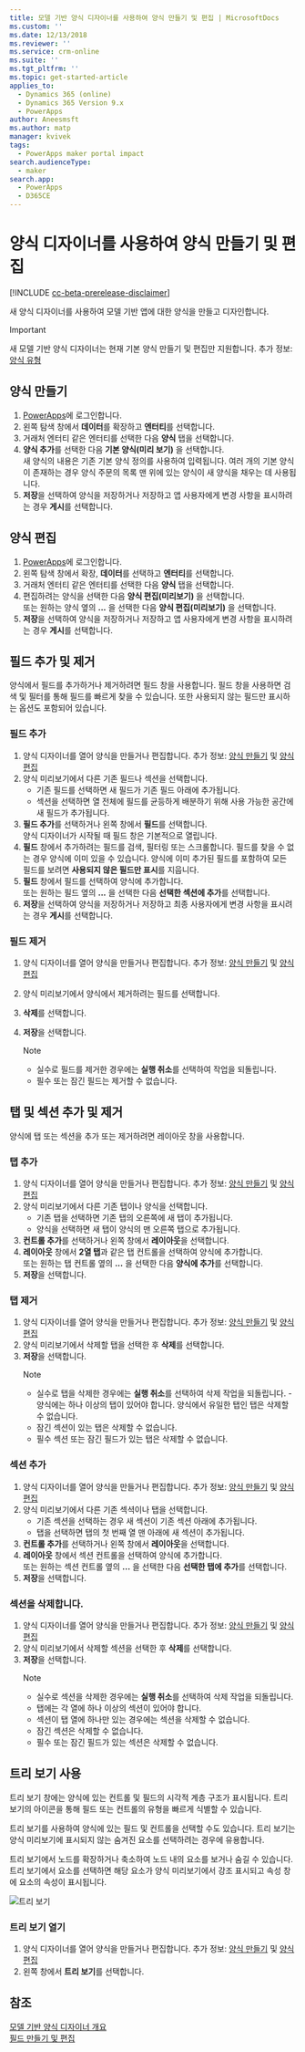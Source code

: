 ```yaml
---
title: 모델 기반 양식 디자이너를 사용하여 양식 만들기 및 편집 | MicrosoftDocs
ms.custom: ''
ms.date: 12/13/2018
ms.reviewer: ''
ms.service: crm-online
ms.suite: ''
ms.tgt_pltfrm: ''
ms.topic: get-started-article
applies_to:
  - Dynamics 365 (online)
  - Dynamics 365 Version 9.x
  - PowerApps
author: Aneesmsft
ms.author: matp
manager: kvivek
tags:
  - PowerApps maker portal impact
search.audienceType:
  - maker
search.app:
  - PowerApps
  - D365CE
---
```


# <a name="create-and-edit-forms-using-the-form-designer"></a>양식 디자이너를 사용하여 양식 만들기 및 편집 
[!INCLUDE [cc-beta-prerelease-disclaimer](../../includes/cc-beta-prerelease-disclaimer.md)]

새 양식 디자이너를 사용하여 모델 기반 앱에 대한 양식을 만들고 디자인합니다.

> [!IMPORTANT]
> 새 모델 기반 양식 디자이너는 현재 기본 양식 만들기 및 편집만 지원합니다. 추가 정보: [양식 유형](types-forms.md)

## <a name="create-a-form"></a>양식 만들기 
1. [PowerApps](https://web.powerapps.com/?utm_source=padocs&utm_medium=linkinadoc&utm_campaign=referralsfromdoc)에 로그인합니다. 
2. 왼쪽 탐색 창에서 **데이터**를 확장하고 **엔터티**를 선택합니다. 
3. 거래처 엔터티 같은 엔터티를 선택한 다음 **양식** 탭을 선택합니다. 
4. **양식 추가**를 선택한 다음 **기본 양식(미리 보기)** 을 선택합니다.     
    새 양식의 내용은 기존 기본 양식 정의를 사용하여 입력됩니다. 여러 개의 기본 양식이 존재하는 경우 양식 주문의 목록 맨 위에 있는 양식이 새 양식을 채우는 데 사용됩니다. 
5. **저장**을 선택하여 양식을 저장하거나 저장하고 앱 사용자에게 변경 사항을 표시하려는 경우 **게시**를 선택합니다.  

## <a name="edit-a-form"></a>양식 편집 
1. [PowerApps](https://web.powerapps.com/?utm_source=padocs&utm_medium=linkinadoc&utm_campaign=referralsfromdoc)에 로그인합니다. 
2. 왼쪽 탐색 창에서 확장, **데이터**를 선택하고 **엔터티**를 선택합니다. 
3. 거래처 엔터티 같은 엔터티를 선택한 다음 **양식** 탭을 선택합니다.
4. 편집하려는 양식을 선택한 다음 **양식 편집(미리보기)** 을 선택합니다.  
   또는 원하는 양식 옆의 **...** 을 선택한 다음 **양식 편집(미리보기)** 을 선택합니다. 
5. **저장**을 선택하여 양식을 저장하거나 저장하고 앱 사용자에게 변경 사항을 표시하려는 경우 **게시**를 선택합니다. 

## <a name="add-and-remove-fields"></a>필드 추가 및 제거 
양식에서 필드를 추가하거나 제거하려면 필드 창을 사용합니다. 필드 창을 사용하면 검색 및 필터를 통해 필드를 빠르게 찾을 수 있습니다. 또한 사용되지 않는 필드만 표시하는 옵션도 포함되어 있습니다. 

### <a name="add-a-field"></a>필드 추가
1. 양식 디자이너를 열어 양식을 만들거나 편집합니다. 추가 정보: [양식 만들기](#create-a-form) 및 [양식 편집](#edit-a-form)
2. 양식 미리보기에서 다른 기존 필드나 섹션을 선택합니다. 
    - 기존 필드를 선택하면 새 필드가 기존 필드 아래에 추가됩니다. 
    - 섹션을 선택하면 열 전체에 필드를 균등하게 배분하기 위해 사용 가능한 공간에 새 필드가 추가됩니다. 
3. **필드 추가**를 선택하거나 왼쪽 창에서 **필드**를 선택합니다.  
   양식 디자이너가 시작될 때 필드 창은 기본적으로 열립니다. 
4. **필드** 창에서 추가하려는 필드를 검색, 필터링 또는 스크롤합니다. 
   필드를 찾을 수 없는 경우 양식에 이미 있을 수 있습니다. 양식에 이미 추가된 필드를 포함하여 모든 필드를 보려면 **사용되지 않은 필드만 표시**를 지웁니다. 
5. **필드** 창에서 필드를 선택하여 양식에 추가합니다. <br />
   또는 원하는 필드 옆의 **...** 을 선택한 다음 **선택한 섹션에 추가**를 선택합니다. 
6. **저장**을 선택하여 양식을 저장하거나 저장하고 최종 사용자에게 변경 사항을 표시려는 경우 **게시**를 선택합니다. 

### <a name="remove-a-field"></a>필드 제거
1. 양식 디자이너를 열어 양식을 만들거나 편집합니다. 추가 정보: [양식 만들기](#create-a-form) 및 [양식 편집](#edit-a-form)
2. 양식 미리보기에서 양식에서 제거하려는 필드를 선택합니다. 
3. **삭제**를 선택합니다. <br />
4. **저장**을 선택합니다. 

    > [!NOTE]
    >   -  실수로 필드를 제거한 경우에는 **실행 취소**를 선택하여 작업을 되돌립니다. 
    >   -  필수 또는 잠긴 필드는 제거할 수 없습니다. 

## <a name="add-and-remove-tabs-and-sections"></a>탭 및 섹션 추가 및 제거 
양식에 탭 또는 섹션을 추가 또는 제거하려면 레이아웃 창을 사용합니다. 

### <a name="add-a-tab"></a>탭 추가
1. 양식 디자이너를 열어 양식을 만들거나 편집합니다. 추가 정보: [양식 만들기](#create-a-form) 및 [양식 편집](#edit-a-form) 
2. 양식 미리보기에서 다른 기존 탭이나 양식을 선택합니다. 
    - 기존 탭을 선택하면 기존 탭의 오른쪽에 새 탭이 추가됩니다. 
    - 양식을 선택하면 새 탭이 양식의 맨 오른쪽 탭으로 추가됩니다. 
3. **컨트롤 추가**를 선택하거나 왼쪽 창에서 **레이아웃**을 선택합니다.  
4. **레이아웃** 창에서 **2열 탭**과 같은 탭 컨트롤을 선택하여 양식에 추가합니다. <br />
   또는 원하는 탭 컨트롤 옆의 **...** 을 선택한 다음 **양식에 추가**를 선택합니다.  
5. **저장**을 선택합니다. 


### <a name="remove-a-tab"></a>탭 제거
1. 양식 디자이너를 열어 양식을 만들거나 편집합니다. 추가 정보: [양식 만들기](#create-a-form) 및 [양식 편집](#edit-a-form)
2. 양식 미리보기에서 삭제할 탭을 선택한 후 **삭제**를 선택합니다. 
3. **저장**을 선택합니다. 
    > [!NOTE]
    >    - 실수로 탭을 삭제한 경우에는 **실행 취소**를 선택하여 삭제 작업을 되돌립니다. 
    >     - 양식에는 하나 이상의 탭이 있어야 합니다. 양식에서 유일한 탭인 탭은 삭제할 수 없습니다. 
    >    - 잠긴 섹션이 있는 탭은 삭제할 수 없습니다. 
    >    - 필수 섹션 또는 잠긴 필드가 있는 탭은 삭제할 수 없습니다. 

### <a name="add-a-section"></a>섹션 추가 
1. 양식 디자이너를 열어 양식을 만들거나 편집합니다. 추가 정보: [양식 만들기](#create-a-form) 및 [양식 편집](#edit-a-form)
2. 양식 미리보기에서 다른 기존 섹셕이나 탭을 선택합니다. 
    - 기존 섹션을 선택하는 경우 새 섹션이 기존 섹션 아래에 추가됩니다. 
    - 탭을 선택하면 탭의 첫 번째 열 맨 아래에 새 섹션이 추가됩니다. 
3. **컨트롤 추가**를 선택하거나 왼쪽 창에서 **레이아웃**을 선택합니다.
4. **레이아웃** 창에서 섹션 컨트롤을 선택하여 양식에 추가합니다. <br />
   또는 원하는 섹션 컨트롤 옆의 **...** 을 선택한 다음 **선택한 탭에 추가**를 선택합니다.      
5. **저장**을 선택합니다. 
 

### <a name="delete-a-section"></a>섹션을 삭제합니다. 
1. 양식 디자이너를 열어 양식을 만들거나 편집합니다. 추가 정보: [양식 만들기](#create-a-form) 및 [양식 편집](#edit-a-form) 
2. 양식 미리보기에서 삭제할 섹션을 선택한 후 **삭제**를 선택합니다.  
3. **저장**을 선택합니다. 
    > [!NOTE]
    >    - 실수로 섹션을 삭제한 경우에는 **실행 취소**를 선택하여 삭제 작업을 되돌립니다. 
    >    - 탭에는 각 열에 하나 이상의 섹션이 있어야 합니다.  
    >    - 섹션이 탭 열에 하나만 있는 경우에는 섹션을 삭제할 수 없습니다. 
    >    - 잠긴 섹션은 삭제할 수 없습니다. 
    >    - 필수 또는 잠긴 필드가 있는 섹션은 삭제할 수 없습니다. 
 
## <a name="use-the-tree-view"></a>트리 보기 사용 
트리 보기 창에는 양식에 있는 컨트롤 및 필드의 시각적 계층 구조가 표시됩니다. 트리 보기의 아이콘을 통해 필드 또는 컨트롤의 유형을 빠르게 식별할 수 있습니다. 

트리 보기를 사용하여 양식에 있는 필드 및 컨트롤을 선택할 수도 있습니다. 트리 보기는 양식 미리보기에 표시되지 않는 숨겨진 요소를 선택하려는 경우에 유용합니다. 

트리 보기에서 노드를 확장하거나 축소하여 노드 내의 요소를 보거나 숨길 수 있습니다. 트리 보기에서 요소를 선택하면 해당 요소가 양식 미리보기에서 강조 표시되고 속성 창에 요소의 속성이 표시됩니다. 

   ![트리 보기](media/tree-view.png)

### <a name="open-the-tree-view"></a>트리 보기 열기 
1. 양식 디자이너를 열어 양식을 만들거나 편집합니다. 추가 정보: [양식 만들기](#create-a-form) 및 [양식 편집](#edit-a-form)  
2. 왼쪽 창에서 **트리 보기**를 선택합니다.

## <a name="see-also"></a>참조
[모델 기반 양식 디자이너 개요](form-designer-overview.md) <br />
[필드 만들기 및 편집](../common-data-service/create-edit-field-portal.md)
